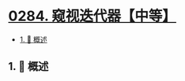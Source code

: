 # [0284. 窥视迭代器【中等】](https://github.com/tnotesjs/TNotes.leetcode/tree/main/notes/0284.%20%E7%AA%A5%E8%A7%86%E8%BF%AD%E4%BB%A3%E5%99%A8%E3%80%90%E4%B8%AD%E7%AD%89%E3%80%91)

<!-- region:toc -->

- [1. 📝 概述](#1--概述)

<!-- endregion:toc -->

## 1. 📝 概述
